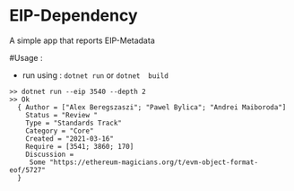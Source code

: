 # EIP-Dependency
A simple app that reports EIP-Metadata

#Usage : 
* run using : ``dotnet run`` or ``dotnet  build`` 

```
>> dotnet run --eip 3540 --depth 2
>> Ok
  { Author = ["Alex Beregszaszi"; "Pawel Bylica"; "Andrei Maiboroda"]
    Status = "Review "
    Type = "Standards Track"
    Category = "Core"
    Created = "2021-03-16"
    Require = [3541; 3860; 170]
    Discussion =
     Some "https://ethereum-magicians.org/t/evm-object-format-eof/5727" 
  }
```
